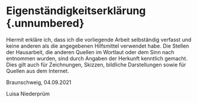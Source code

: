 # Eigenständigkeitserklärung {.unnumbered}

Hiermit erkläre ich, dass ich die vorliegende Arbeit selbständig verfasst und
keine anderen als die angegebenen Hilfsmittel verwendet habe. Die Stellen der
Hausarbeit, die anderen Quellen im Wortlaut oder dem Sinn nach entnommen wurden,
sind durch Angaben der Herkunft kenntlich gemacht. Dies gilt auch für
Zeichnungen, Skizzen, bildliche Darstellungen sowie für Quellen aus dem
Internet.

Braunschweig, 04.09.2021

Luisa Niederprüm
